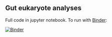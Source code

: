 ## Gut eukaryote analyses

Full code in jupyter notebook. To run with [Binder](https://mybinder.org/): 

[![Binder](https://mybinder.org/badge_logo.svg)](https://mybinder.org/v2/gh/aemann01/burkina_faso_its/HEAD)


